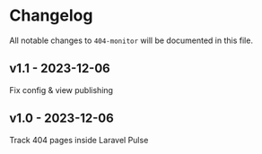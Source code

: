 # Changelog

All notable changes to `404-monitor` will be documented in this file.

## v1.1 - 2023-12-06

Fix config & view publishing

## v1.0 - 2023-12-06

Track 404 pages inside Laravel Pulse

